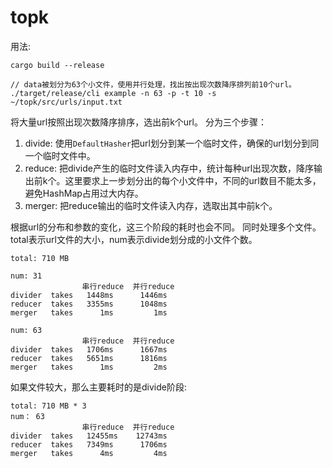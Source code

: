 # topk
用法:
```
cargo build --release

// data被划分为63个小文件，使用并行处理，找出按出现次数降序排列前10个url。
./target/release/cli example -n 63 -p -t 10 -s ~/topk/src/urls/input.txt 
```

将大量url按照出现次数降序排序，选出前k个url。
分为三个步骤：
1. divide: 使用`DefaultHasher`把url划分到某一个临时文件，确保的url划分到同一个临时文件中。
1. reduce: 把divide产生的临时文件读入内存中，统计每种url出现次数，降序输出前k个。这里要求上一步划分出的每个小文件中，不同的url数目不能太多，避免HashMap占用过大内存。
1. merger: 把reduce输出的临时文件读入内存，选取出其中前k个。

根据url的分布和参数的变化，这三个阶段的耗时也会不同。
同时处理多个文件。total表示url文件的大小，num表示divide划分成的小文件个数。
```
total: 710 MB

num: 31
                串行reduce  并行reduce
divider  takes   1448ms      1446ms
reducer  takes   3355ms      1048ms
merger   takes      1ms         1ms

num: 63
                串行reduce  并行reduce
divider  takes   1706ms      1667ms
reducer  takes   5651ms      1816ms
merger   takes      1ms         2ms
```
如果文件较大，那么主要耗时的是divide阶段:
```
total: 710 MB * 3
num： 63
                串行reduce  并行reduce
divider  takes   12455ms    12743ms
reducer  takes   7349ms      1706ms
merger   takes      4ms         4ms
```

